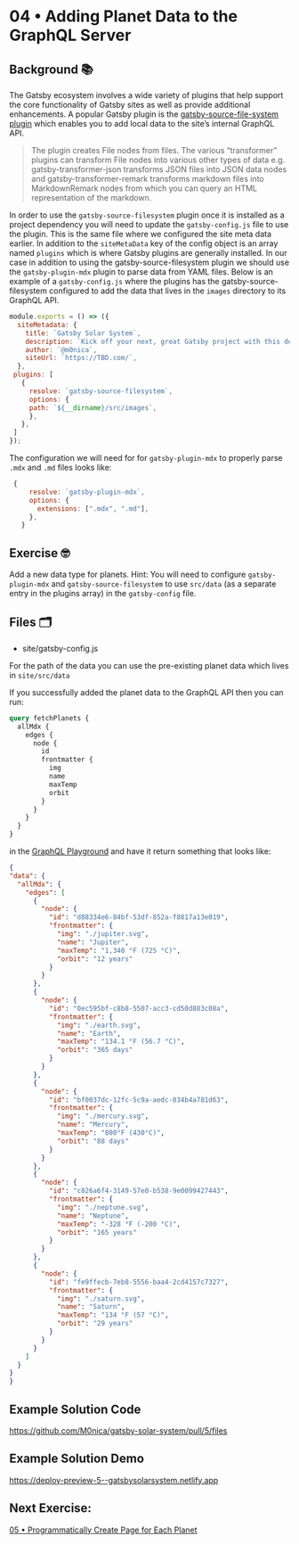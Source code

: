 # 04 • Adding Planet Data to the GraphQL Server

## Background 📚
The Gatsby ecosystem involves a wide variety of plugins that help support the core functionality of Gatsby sites as well as provide additional enhancements. A popular Gatsby plugin is the [gatsby-source-file-system plugin](https://www.gatsbyjs.com/plugins/gatsby-source-filesystem/) which enables you to add local data to the site’s internal GraphQL API. 
 
> The plugin creates File nodes from files. The various “transformer” plugins can transform File nodes into various other types of data e.g. gatsby-transformer-json transforms JSON files into JSON data nodes and gatsby-transformer-remark transforms markdown files into MarkdownRemark nodes from which you can query an HTML representation of the markdown.


In order to use the `gatsby-source-filesystem` plugin once it is installed as a project dependency you will need to update the `gatsby-config.js` file to use the plugin. This is the same file where we configured the site meta data earlier. In addition to the `siteMetaData` key of the config object is an array named `plugins` which is where Gatsby plugins are generally installed.
In our case in addition to using the gatsby-source-filesystem plugin we should use the `gatsby-plugin-mdx`  plugin to parse data from YAML files. Below is an example of a `gatsby-config.js` where the plugins has the gatsby-source-filesystem configured to add the data that lives in the `images` directory to its GraphQL API. 
 
 
```js
module.exports = () => ({
  siteMetadata: {
    title: `Gatsby Solar System`,
    description: `Kick off your next, great Gatsby project with this default starter. This barebones starter ships with the main Gatsby configuration files you might need.`,
    author: `@m0nica`,
    siteUrl: `https://TBD.com/`,
  },
 plugins: [ 
   {
     resolve: `gatsby-source-filesystem`,
     options: {
     path: `${__dirname}/src/images`,
     },
   },
 ]
});
```

 The configuration we will need for for `gatsby-plugin-mdx` to properly parse `.mdx` and `.md` files looks like:

 ```js
  {
      resolve: `gatsby-plugin-mdx`,
      options: {
        extensions: [".mdx", ".md"],
      },
    }
```
 
## Exercise 🤓
Add a new data type for planets. Hint: You will need to configure `gatsby-plugin-mdx`  and `gatsby-source-filesystem` to use `src/data` (as a separate entry in the plugins array) in the `gatsby-config` file. 

## Files 🗂
- site/gatsby-config.js

For the path of the data you can use the pre-existing planet data which lives in `site/src/data`
 
If you successfully added the planet data to the GraphQL API then you can run: 

```graphql
query fetchPlanets {
  allMdx {
    edges {
      node {
        id
        frontmatter {
          img
          name
          maxTemp
          orbit
        }
      }
    }
  }
}

```

  in the [GraphQL Playground](http://localhost:8000/___graphql?query=query%20fetchPlanets%20%7B%0A%20%20allMdx%20%7B%0A%20%20%20%20edges%20%7B%0A%20%20%20%20%20%20node%20%7B%0A%20%20%20%20%20%20%20%20id%0A%20%20%20%20%20%20%20%20frontmatter%20%7B%0A%20%20%20%20%20%20%20%20%20%20img%0A%20%20%20%20%20%20%20%20%20%20name%0A%20%20%20%20%20%20%20%20%20%20maxTemp%0A%20%20%20%20%20%20%20%20%20%20orbit%0A%20%20%20%20%20%20%20%20%7D%0A%20%20%20%20%20%20%7D%0A%20%20%20%20%7D%0A%20%20%7D%0A%7D%0A&operationName=fetchPlanets) and have it return something that looks like: 
  
  ```json
  {
  "data": {
    "allMdx": {
      "edges": [
        {
          "node": {
            "id": "d88334e6-84bf-53df-852a-f8817a13e019",
            "frontmatter": {
              "img": "./jupiter.svg",
              "name": "Jupiter",
              "maxTemp": "1,340 °F (725 °C)",
              "orbit": "12 years"
            }
          }
        },
        {
          "node": {
            "id": "0ec595bf-c8b8-5507-acc3-cd50d883c08a",
            "frontmatter": {
              "img": "./earth.svg",
              "name": "Earth",
              "maxTemp": "134.1 °F (56.7 °C)",
              "orbit": "365 days"
            }
          }
        },
        {
          "node": {
            "id": "bf0037dc-12fc-5c9a-aedc-834b4a781d63",
            "frontmatter": {
              "img": "./mercury.svg",
              "name": "Mercury",
              "maxTemp": "800°F (430°C)",
              "orbit": "88 days"
            }
          }
        },
        {
          "node": {
            "id": "c826a6f4-3149-57e0-b538-9e0099427443",
            "frontmatter": {
              "img": "./neptune.svg",
              "name": "Neptune",
              "maxTemp": "-328 °F (-200 °C)",
              "orbit": "165 years"
            }
          }
        },
        {
          "node": {
            "id": "fe9ffecb-7eb8-5556-baa4-2cd4157c7327",
            "frontmatter": {
              "img": "./saturn.svg",
              "name": "Saturn",
              "maxTemp": "134 °F (57 °C)",
              "orbit": "29 years"
            }
          }
        }
      ]
    }
  }
}
```



## Example Solution Code
https://github.com/M0nica/gatsby-solar-system/pull/5/files

## Example Solution Demo
https://deploy-preview-5--gatsbysolarsystem.netlify.app

## Next Exercise:
[05 •  Programmatically Create Page for Each Planet](05_instructions.md)

